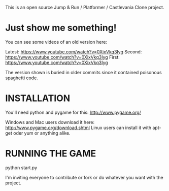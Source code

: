 This is an open source Jump & Run / Platformer / Castlevania Clone project. 

# Just show me something!

You can see some videos of an old version here:

Latest: https://www.youtube.com/watch?v=0XixVkq3Iyg
Second: https://www.youtube.com/watch?v=0XixVkq3Iyg
First: https://www.youtube.com/watch?v=0XixVkq3Iyg

The version shown is buried in older commits since it contained poisonous spaghetti code.

# INSTALLATION

You'll need python and pygame for this: http://www.pygame.org/

Windows and Mac users download it here: http://www.pygame.org/download.shtml
Linux users can install it with apt-get oder yum or anything alike.

# RUNNING THE GAME

python start.py

I'm inviting everyone to contribute or fork or do whatever you want with the project.
